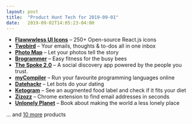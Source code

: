 ```yaml
---
layout: post
title:  "Product Hunt Tech for 2019-09-01"
date:   2019-09-02T14:05:23-04:00
---
```


* **[Flawwwless UI Icons](https://www.producthunt.com/posts/flawwwless-ui-icons?utm_campaign=producthunt-api&utm_medium=api&utm_source=Application%3A+Daily+Digest+RSS+%28ID%3A+3202%29)** – 250+ Open-source React.js icons
* **[Twobird](https://www.producthunt.com/posts/twobird?utm_campaign=producthunt-api&utm_medium=api&utm_source=Application%3A+Daily+Digest+RSS+%28ID%3A+3202%29)** – Your emails, thoughts & to-dos all in one inbox
* **[Photo Map](https://www.producthunt.com/posts/photo-map?utm_campaign=producthunt-api&utm_medium=api&utm_source=Application%3A+Daily+Digest+RSS+%28ID%3A+3202%29)** – Let your photos tell the story
* **[Brogrammer](https://www.producthunt.com/posts/brogrammer?utm_campaign=producthunt-api&utm_medium=api&utm_source=Application%3A+Daily+Digest+RSS+%28ID%3A+3202%29)** – Easy fitness for the busy bees
* **[The Spoke 2.0](https://www.producthunt.com/posts/the-spoke-2-0?utm_campaign=producthunt-api&utm_medium=api&utm_source=Application%3A+Daily+Digest+RSS+%28ID%3A+3202%29)** – A social discovery app powered by the people you trust.
* **[myCompiler](https://www.producthunt.com/posts/mycompiler?utm_campaign=producthunt-api&utm_medium=api&utm_source=Application%3A+Daily+Digest+RSS+%28ID%3A+3202%29)** – Run your favourite programming languages online
* **[Datehackr](https://www.producthunt.com/posts/datehackr?utm_campaign=producthunt-api&utm_medium=api&utm_source=Application%3A+Daily+Digest+RSS+%28ID%3A+3202%29)** – Let bots do your dating
* **[Ketogram](https://www.producthunt.com/posts/ketogram?utm_campaign=producthunt-api&utm_medium=api&utm_source=Application%3A+Daily+Digest+RSS+%28ID%3A+3202%29)** – See an augmented food label and check if it fits your diet
* **[Zizozz](https://www.producthunt.com/posts/zizozz?utm_campaign=producthunt-api&utm_medium=api&utm_source=Application%3A+Daily+Digest+RSS+%28ID%3A+3202%29)** – Chrome extension to find email addresses in seconds
* **[Unlonely Planet](https://www.producthunt.com/posts/unlonely-planet?utm_campaign=producthunt-api&utm_medium=api&utm_source=Application%3A+Daily+Digest+RSS+%28ID%3A+3202%29)** – Book about making the world a less lonely place

… and [10 more](https://www.producthunt.com/tech) products